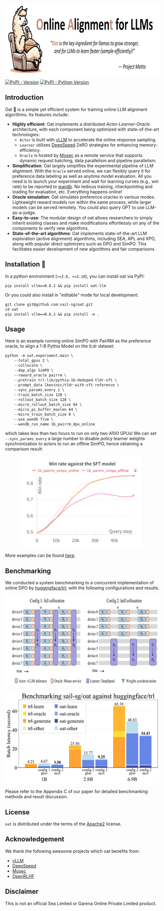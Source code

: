 <p align="center">
  <img src="./assets/logo.png" height="230" alt="OAT" />
</p>

[![PyPI - Version](https://img.shields.io/pypi/v/oat.svg)](https://pypi.org/project/oat-llm)
[![PyPI - Python Version](https://img.shields.io/pypi/pyversions/oat-llm.svg)](https://pypi.org/project/oat-llm)

## Introduction
Oat 🌾 is a simple yet efficient system for training online LLM alignment algorithms. Its features include:

* **Highly efficient**: Oat implements a distributed *Actor-Learner-Oracle* architecture, with each component being optimized with state-of-the-art technologies:
  * `Actor` is built with [vLLM](https://github.com/vllm-project/vllm) to accelerate the online response sampling.
  * `Learner` utilizes [DeepSpeed](https://github.com/microsoft/DeepSpeed) ZeRO strategies for enhancing memory-efficiency.
  * `Oracle` is hosted by [Mosec](https://github.com/mosecorg/mosec) as a remote service that supports dynamic request batching, data parallelism and pipeline parallelism.
* **Simplification**: Oat largely simplifies the experimental pipeline of LLM alignment. With the `Oracle` served online, we can flexibly query it for preference data labeling as well as anytime model evaluation. All you need is to launch your experiment and wait for learning curves (e.g., win rate) to be reported to [wandb](https://wandb.ai/lkevinzc/oat-llm). No tedious training, checkpointing and loading for evaluation, etc. Everything happens online!
* **Oracle simulation**: Oat simulates preference oracles in various modes. Lightweight reward models run within the same process, while larger models can be served remotely. You could also query GPT to use LLM-as-a-judge.
* **Easy-to-use**: The modular design of oat allows researchers to simply inherit existing classes and make modifications effortlessly on any of the components to verify new algorithms.
* **State-of-the-art algorithms**: Oat implements state-of-the-art LLM exploration (active alignment) algorithms, including SEA, APL and XPO, along with popular direct optimizers such as DPO and SimPO. This facilitates easier development of new algorithms and fair comparisons.

## Installation :wrench:
In a python environment (`>=3.8, <=3.10`), you can install oat via PyPI:
```console
pip install vllm==0.6.2 && pip install oat-llm
```
Or you could also install in "editable" mode for local development:
```console
git clone git@github.com:sail-sg/oat.git
cd oat
pip install vllm==0.6.2 && pip install -e .
```

## Usage
Here is an example running online SimPO with PairRM as the preference oracle, to align a 1-B Pythia Model on the tl;dr dataset:
```console
python -m oat.experiment.main \
    --total_gpus 2 \
    --collocate \
    --dap_algo SimPO \
    --reward_oracle pairrm \
    --pretrain trl-lib/pythia-1b-deduped-tldr-sft \
    --prompt_data lkevinzc/tldr-with-sft-reference \
    --sync_params_every 1 \
    --train_batch_size 128 \
    --rollout_batch_size 128 \
    --micro_rollout_batch_size 64 \
    --micro_pi_buffer_maxlen 64 \
    --micro_train_batch_size 8 \
    --use_wandb True \
    --wandb_run_name 1b_pairrm_dpo_online
```
which takes less than two hours to run on only two A100 GPUs! We can set `--sync_params_every` a large number to disable policy learner weights synchronization to actors to run an offline SimPO, hence obtaining a comparison result:

<p align="center">
  <img src="./assets/example_result.png" height="300" alt="OAT" />
</p>

More examples can be found [here](./examples/). 

## Benchmarking
We conducted a system benchmarking to a concurrent implementation of online DPO by [huggingface/trl](https://huggingface.co/docs/trl/main/en/online_dpo_trainer), with the following configurations and results.

<p align="center">
  <img src="./assets/system_configs.png" height="300" alt="OAT" />
</p>

<p align="center">
  <img src="./assets/bench_results.png" height="300" alt="OAT" />
</p>

Please refer to the Appendix C of our paper for detailed benchmarking methods and result discussion.

## License

`oat` is distributed under the terms of the [Apache2](https://www.apache.org/licenses/LICENSE-2.0) license.

## Acknowledgement
We thank the following awesome projects which oat benefits from:
* [vLLM](https://github.com/vllm-project/vllm)
* [DeepSpeed](https://github.com/microsoft/DeepSpeed)
* [Mosec](https://github.com/mosecorg/mosec)
* [OpenRLHF](https://github.com/OpenRLHF/OpenRLHF)

## Disclaimer

This is not an official Sea Limited or Garena Online Private Limited product.